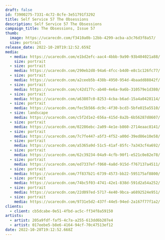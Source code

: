 ```yaml
---
draft: false
id: f3900275-7331-4c72-8cfe-3e51791f3292
title: Self Service 57 The Obsessions
description: Self Service 57 The Obsessions
campaign_title: T﻿he Obsessions, Issue 57
thumb:
  image: https://ucarecdn.com/f3410a0b-12bb-4299-acba-a3c76d3f8a57/
  size: portrait
release_date: 2022-10-28T19:12:52.659Z
media:
  - media: https://ucarecdn.com/e1bd2efc-aac4-4bbb-9a90-93b404021a88/
    size: portrait
  - size: portrait
    media: https://ucarecdn.com/290eb2d8-94a6-4fcc-b4d0-e8c1c126fc77/
  - size: portrait
    media: https://ucarecdn.com/a2ceeb5b-438b-4950-954d-4baadd88842f/
  - size: portrait
    media: https://ucarecdn.com/c42d177c-ab40-4e6a-9a6b-310579e1d380/
  - size: portrait
    media: https://ucarecdn.com/a63807c0-8253-4cba-b6ad-15a4a0428114/
  - size: portrait
    media: https://ucarecdn.com/fec5b566-dc9c-4f30-bcd3-5bfe015a5510/
  - size: landscape
    media: https://ucarecdn.com/c5f2d1e2-656a-415d-8a2b-6b56287d8607/
  - size: portrait
    media: https://ucarecdn.com/02286ebc-2a09-4e1e-b860-2714eaac8141/
  - size: portrait
    media: https://ucarecdn.com/7c7fe447-a5f3-4f52-a00d-39ed86e10e58/
  - size: portrait
    media: https://ucarecdn.com/a5365a9d-51c5-41af-85fc-7a343cf4a692/
  - size: portrait
    media: https://ucarecdn.com/62c39234-04a9-4cfb-90f1-e521c0e82e78/
  - size: portrait
    media: https://ucarecdn.com/ed7337ef-f060-4a8d-915d-f767137a4511/
  - size: portrait
    media: https://ucarecdn.com/7f837b21-6739-4573-bb22-595175af8800/
  - size: portrait
    media: https://ucarecdn.com/74bc5f03-4741-42e1-838d-591d2a54a252/
  - size: portrait
    media: https://ucarecdn.com/22d097ed-5717-4e40-9bca-a6892524e951/
  - size: portrait
    media: https://ucarecdn.com/9731e5d2-437f-44e5-94ed-2a167f77f1a2/
clients:
  - client: cb5dcabe-0e51-4fbd-ac5c-ff34f8a59150
artists:
  - artist: 205a9fdf-faf5-4c7a-a255-613dd6b207e4
  - artist: 017eebe5-b8e6-4164-94cf-70c47513ef12
date: 2022-10-28T19:12:52.668Z
---
```

